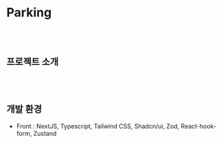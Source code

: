 # Parking

<br /><br />

## 프로젝트 소개

<br /><br />

## 개발 환경

- Front : NextJS, Typescript, Tailwind CSS, Shadcn/ui, Zod, React-hook-form, Zustand

